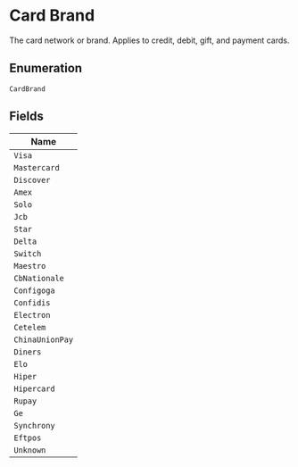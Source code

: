
# Card Brand

The card network or brand. Applies to credit, debit, gift, and payment cards.

## Enumeration

`CardBrand`

## Fields

| Name |
|  --- |
| `Visa` |
| `Mastercard` |
| `Discover` |
| `Amex` |
| `Solo` |
| `Jcb` |
| `Star` |
| `Delta` |
| `Switch` |
| `Maestro` |
| `CbNationale` |
| `Configoga` |
| `Confidis` |
| `Electron` |
| `Cetelem` |
| `ChinaUnionPay` |
| `Diners` |
| `Elo` |
| `Hiper` |
| `Hipercard` |
| `Rupay` |
| `Ge` |
| `Synchrony` |
| `Eftpos` |
| `Unknown` |

